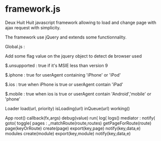 framework.js
============

Deux Huit Huit javascript framework allowing to load and change page with ajax request with simplicity.

The framework use jQuery and extends some functionnality.

Global.js :

Add some flag value on the jquery object to detect de browser used

$.unsupported : true if it's MSIE less than version 9

$.iphone : true for userAgent containing 'iPhone' or 'iPod'

$.ios : true when iPhone is true or userAgent contain 'iPad'

$.mobile : true when ios is true or userAgent contain 'Android','mobile' or 'phone'


Loader
	load(url, priority) 
	isLoading(url) 
	inQueue(url) 
	working() 
	
App 
	root() 
	callback(fx,args) 
	debug(value) 
	run( 
	log( 
	logs() 
	mediator : 
		notify( 
		goto( 
		toggle( 
	pages : 
		_matchRoute(route,routes) 
		getPageForRoute(route) 
		page(keyOrRoute) 
		create(page) 
		export(key,page) 
		notify(key,data,e) 
	modules 
		create(module) 
		export(key,module) 
		notify(key,data,e) 
		
	